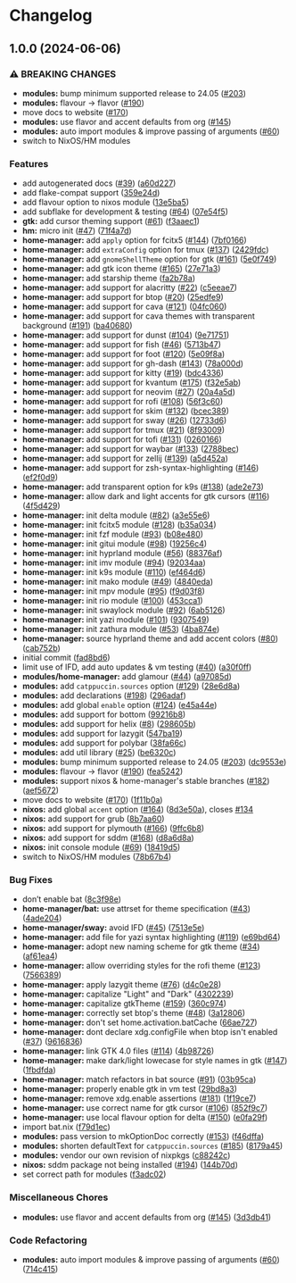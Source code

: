 # Changelog

## 1.0.0 (2024-06-06)


### ⚠ BREAKING CHANGES

* **modules:** bump minimum supported release to 24.05 ([#203](https://github.com/isabelroses/ctp-nix/issues/203))
* **modules:** flavour -> flavor ([#190](https://github.com/isabelroses/ctp-nix/issues/190))
* move docs to website ([#170](https://github.com/isabelroses/ctp-nix/issues/170))
* **modules:** use flavor and accent defaults from org ([#145](https://github.com/isabelroses/ctp-nix/issues/145))
* **modules:** auto import modules & improve passing of arguments ([#60](https://github.com/isabelroses/ctp-nix/issues/60))
* switch to NixOS/HM modules

### Features

* add autogenerated docs ([#39](https://github.com/isabelroses/ctp-nix/issues/39)) ([a60d227](https://github.com/isabelroses/ctp-nix/commit/a60d2276228066c597cfb8e6d40053281958ab59))
* add flake-compat support ([359e24d](https://github.com/isabelroses/ctp-nix/commit/359e24de7d4112e53c1130a3061112e31fbf7b4e))
* add flavour option to nixos module ([13e5ba5](https://github.com/isabelroses/ctp-nix/commit/13e5ba50206c2d709a91cac5106086597dcaabe2))
* add subflake for development & testing ([#64](https://github.com/isabelroses/ctp-nix/issues/64)) ([07e54f5](https://github.com/isabelroses/ctp-nix/commit/07e54f5b3c84885d2fef13e6959117aa29346322))
* **gtk:** add cursor theming support ([#61](https://github.com/isabelroses/ctp-nix/issues/61)) ([f3aaec1](https://github.com/isabelroses/ctp-nix/commit/f3aaec142f9b9182cbeaf19b3431574b00817173))
* **hm:** micro init ([#47](https://github.com/isabelroses/ctp-nix/issues/47)) ([71f4a7d](https://github.com/isabelroses/ctp-nix/commit/71f4a7d6ffef709c6d4e8d8f229b0f6ac583f0a0))
* **home-manager:** add `apply` option for fcitx5 ([#144](https://github.com/isabelroses/ctp-nix/issues/144)) ([7bf0166](https://github.com/isabelroses/ctp-nix/commit/7bf0166443903a7626e6aa2411a11e866bb3793e))
* **home-manager:** add `extraConfig` option for tmux ([#137](https://github.com/isabelroses/ctp-nix/issues/137)) ([2429fdc](https://github.com/isabelroses/ctp-nix/commit/2429fdcd672c0958514a85bf024d45af7cb93b92))
* **home-manager:** add `gnomeShellTheme` option for gtk ([#161](https://github.com/isabelroses/ctp-nix/issues/161)) ([5e0f749](https://github.com/isabelroses/ctp-nix/commit/5e0f749a08bd6b4af2165976c1e3e0c8db5fc74e))
* **home-manager:** add gtk icon theme ([#165](https://github.com/isabelroses/ctp-nix/issues/165)) ([27e71a3](https://github.com/isabelroses/ctp-nix/commit/27e71a35480db654a75696059e169d3e0e029eb4))
* **home-manager:** add starship theme ([fa2b78a](https://github.com/isabelroses/ctp-nix/commit/fa2b78afa3fa49f9d7598007a39f8843ffac04af))
* **home-manager:** add support for alacritty ([#22](https://github.com/isabelroses/ctp-nix/issues/22)) ([c5eeae7](https://github.com/isabelroses/ctp-nix/commit/c5eeae703f20176a421fde57e76842cc4f4c453d))
* **home-manager:** add support for btop ([#20](https://github.com/isabelroses/ctp-nix/issues/20)) ([25edfe9](https://github.com/isabelroses/ctp-nix/commit/25edfe9641184ef8b53ca3f69c28433e784fa4e1))
* **home-manager:** add support for cava ([#121](https://github.com/isabelroses/ctp-nix/issues/121)) ([04fc060](https://github.com/isabelroses/ctp-nix/commit/04fc0602347a43fbbd3c95fa13ec2765bb82ec3b))
* **home-manager:** add support for cava themes with transparent background ([#191](https://github.com/isabelroses/ctp-nix/issues/191)) ([ba40680](https://github.com/isabelroses/ctp-nix/commit/ba40680357bca0f04f8518ff22349ad89941d81e))
* **home-manager:** add support for dunst ([#104](https://github.com/isabelroses/ctp-nix/issues/104)) ([9e71751](https://github.com/isabelroses/ctp-nix/commit/9e71751d6676cdf10ba2be93039bee9413ca36d7))
* **home-manager:** add support for fish ([#46](https://github.com/isabelroses/ctp-nix/issues/46)) ([5713b47](https://github.com/isabelroses/ctp-nix/commit/5713b478b10c5ef703fd921d96ca6a3057c457b5))
* **home-manager:** add support for foot ([#120](https://github.com/isabelroses/ctp-nix/issues/120)) ([5e09f8a](https://github.com/isabelroses/ctp-nix/commit/5e09f8a293808c456045b8a33413a05ee6289b94))
* **home-manager:** add support for gh-dash ([#143](https://github.com/isabelroses/ctp-nix/issues/143)) ([78a000d](https://github.com/isabelroses/ctp-nix/commit/78a000d06c975d0c9214c65da1957113f71f33c1))
* **home-manager:** add support for kitty ([#19](https://github.com/isabelroses/ctp-nix/issues/19)) ([bdc4336](https://github.com/isabelroses/ctp-nix/commit/bdc4336b37a1c261307fab6e349c816249c43abe))
* **home-manager:** add support for kvantum ([#175](https://github.com/isabelroses/ctp-nix/issues/175)) ([f32e5ab](https://github.com/isabelroses/ctp-nix/commit/f32e5ab2b541b22893cf1ddb2df576d43c9923ba))
* **home-manager:** add support for neovim ([#27](https://github.com/isabelroses/ctp-nix/issues/27)) ([20a4a5d](https://github.com/isabelroses/ctp-nix/commit/20a4a5d3f29a18154514ef6af319bb084cbd5d18))
* **home-manager:** add support for rofi ([#108](https://github.com/isabelroses/ctp-nix/issues/108)) ([56f3c60](https://github.com/isabelroses/ctp-nix/commit/56f3c604a80ca8efe37b7ffb7e09d384c464bfa7))
* **home-manager:** add support for skim ([#132](https://github.com/isabelroses/ctp-nix/issues/132)) ([bcec389](https://github.com/isabelroses/ctp-nix/commit/bcec389351ade7e78cd1fe428a156cd6490b3458))
* **home-manager:** add support for sway ([#26](https://github.com/isabelroses/ctp-nix/issues/26)) ([12733d6](https://github.com/isabelroses/ctp-nix/commit/12733d64c3c5e79d777dff3f0f908ab0e39f7082))
* **home-manager:** add support for tmux ([#21](https://github.com/isabelroses/ctp-nix/issues/21)) ([8f93009](https://github.com/isabelroses/ctp-nix/commit/8f930092e54438b5a1bea1126966926a4ff06500))
* **home-manager:** add support for tofi ([#131](https://github.com/isabelroses/ctp-nix/issues/131)) ([0260166](https://github.com/isabelroses/ctp-nix/commit/02601660436ef33a907178420cb35fffa27c66d8))
* **home-manager:** add support for waybar ([#133](https://github.com/isabelroses/ctp-nix/issues/133)) ([2788bec](https://github.com/isabelroses/ctp-nix/commit/2788becbb58bd2a60666fbbf2d4f6ae1721112d5))
* **home-manager:** add support for zellij ([#139](https://github.com/isabelroses/ctp-nix/issues/139)) ([a5d452a](https://github.com/isabelroses/ctp-nix/commit/a5d452a200dbc9844a0305237d1b799ee08be024))
* **home-manager:** add support for zsh-syntax-highlighting ([#146](https://github.com/isabelroses/ctp-nix/issues/146)) ([ef2f0d9](https://github.com/isabelroses/ctp-nix/commit/ef2f0d91ea4c8981276136f7f114f9dcb4858ba1))
* **home-manager:** add transparent option for k9s ([#138](https://github.com/isabelroses/ctp-nix/issues/138)) ([ade2e73](https://github.com/isabelroses/ctp-nix/commit/ade2e737d6b8157f4c426ae7299dc78356c5bc92))
* **home-manager:** allow dark and light accents for gtk cursors ([#116](https://github.com/isabelroses/ctp-nix/issues/116)) ([4f5d429](https://github.com/isabelroses/ctp-nix/commit/4f5d42994c7c295b3833db1de6210196b2c586d8))
* **home-manager:** init delta module ([#82](https://github.com/isabelroses/ctp-nix/issues/82)) ([a3e55e6](https://github.com/isabelroses/ctp-nix/commit/a3e55e6533a7a815788e24d3d8b1bf6f85d5b592))
* **home-manager:** init fcitx5 module ([#128](https://github.com/isabelroses/ctp-nix/issues/128)) ([b35a034](https://github.com/isabelroses/ctp-nix/commit/b35a03410d6034d32a7576d240d1347e2241c79d))
* **home-manager:** init fzf module ([#93](https://github.com/isabelroses/ctp-nix/issues/93)) ([b08e480](https://github.com/isabelroses/ctp-nix/commit/b08e4805e37d37892e70218d70370bc84d4f27f4))
* **home-manager:** init gitui module ([#98](https://github.com/isabelroses/ctp-nix/issues/98)) ([19256c4](https://github.com/isabelroses/ctp-nix/commit/19256c4539b26074301cc1e28ee4844cd7e54ac1))
* **home-manager:** init hyprland module ([#56](https://github.com/isabelroses/ctp-nix/issues/56)) ([88376af](https://github.com/isabelroses/ctp-nix/commit/88376af32e22a916ccd49adfef8615fec3e00eac))
* **home-manager:** init imv module ([#94](https://github.com/isabelroses/ctp-nix/issues/94)) ([92034aa](https://github.com/isabelroses/ctp-nix/commit/92034aab312607e818ff66f4572f7085994498d7))
* **home-manager:** init k9s module ([#110](https://github.com/isabelroses/ctp-nix/issues/110)) ([ef464d6](https://github.com/isabelroses/ctp-nix/commit/ef464d6dedebda5c9a96db2e451c86f813e7c868))
* **home-manager:** init mako module ([#49](https://github.com/isabelroses/ctp-nix/issues/49)) ([4840eda](https://github.com/isabelroses/ctp-nix/commit/4840eda13e86a940d7c9a08e739629ee20aa95c2))
* **home-manager:** init mpv module ([#95](https://github.com/isabelroses/ctp-nix/issues/95)) ([f9d03f8](https://github.com/isabelroses/ctp-nix/commit/f9d03f81f912db993555709ace3f440f3139b36a))
* **home-manager:** init rio module ([#100](https://github.com/isabelroses/ctp-nix/issues/100)) ([453cca1](https://github.com/isabelroses/ctp-nix/commit/453cca1f229d63728d2c49adec08bd80d08251f1))
* **home-manager:** init swaylock module ([#92](https://github.com/isabelroses/ctp-nix/issues/92)) ([6ab5126](https://github.com/isabelroses/ctp-nix/commit/6ab5126dbe51e4967ff19cf6b916c32f24cdb172))
* **home-manager:** init yazi module ([#101](https://github.com/isabelroses/ctp-nix/issues/101)) ([9307549](https://github.com/isabelroses/ctp-nix/commit/930754919d6bc5ac87e5091a317e674e6290e85f))
* **home-manager:** init zathura module ([#53](https://github.com/isabelroses/ctp-nix/issues/53)) ([4ba874e](https://github.com/isabelroses/ctp-nix/commit/4ba874eaa973c4266994ccba4992ef5fee91bef7))
* **home-manager:** source hyprland theme and add accent colors ([#80](https://github.com/isabelroses/ctp-nix/issues/80)) ([cab752b](https://github.com/isabelroses/ctp-nix/commit/cab752b0f04145f426181ee59f99c53a19e20139))
* initial commit ([fad8bd6](https://github.com/isabelroses/ctp-nix/commit/fad8bd63ef3daa02886613623d46d72dc77b0be7))
* limit use of IFD, add auto updates & vm testing ([#40](https://github.com/isabelroses/ctp-nix/issues/40)) ([a30f0ff](https://github.com/isabelroses/ctp-nix/commit/a30f0ff077a5fc3739c4630b6cc128d7296a8fc6))
* **modules/home-manager:** add glamour ([#44](https://github.com/isabelroses/ctp-nix/issues/44)) ([a97085d](https://github.com/isabelroses/ctp-nix/commit/a97085d28b9e4b92f08dccf83087e5133dfbc079))
* **modules:** add `catppuccin.sources` option ([#129](https://github.com/isabelroses/ctp-nix/issues/129)) ([28e6d8a](https://github.com/isabelroses/ctp-nix/commit/28e6d8a18da22aa5b2cd97904780ecf5cc9a4294))
* **modules:** add declarations ([#198](https://github.com/isabelroses/ctp-nix/issues/198)) ([296adaf](https://github.com/isabelroses/ctp-nix/commit/296adaf9331cd2c1eb479a25d5207508fbd06188))
* **modules:** add global `enable` option ([#124](https://github.com/isabelroses/ctp-nix/issues/124)) ([e45a44e](https://github.com/isabelroses/ctp-nix/commit/e45a44e26e9a9b15525a67d782e2d3c1ca04dff8))
* **modules:** add support for bottom ([99216b8](https://github.com/isabelroses/ctp-nix/commit/99216b897b261e1fb509a55d8c872c6adc63463f))
* **modules:** add support for helix ([#8](https://github.com/isabelroses/ctp-nix/issues/8)) ([298605b](https://github.com/isabelroses/ctp-nix/commit/298605b31eebb38e73a9bc5685b28ce1d318b2c8))
* **modules:** add support for lazygit ([547ba19](https://github.com/isabelroses/ctp-nix/commit/547ba1984cf53ec7be5c7096fc34f34a64801a67))
* **modules:** add support for polybar ([38fa66c](https://github.com/isabelroses/ctp-nix/commit/38fa66cba9a87fac84ce5d0999d9004c4ef5fe5d))
* **modules:** add util library ([#25](https://github.com/isabelroses/ctp-nix/issues/25)) ([be6320c](https://github.com/isabelroses/ctp-nix/commit/be6320c4b16bc9ee8ee3e81e07bb7257ebef9063))
* **modules:** bump minimum supported release to 24.05 ([#203](https://github.com/isabelroses/ctp-nix/issues/203)) ([dc9553e](https://github.com/isabelroses/ctp-nix/commit/dc9553ef0b3439f31a9ab5772356bf936895df74))
* **modules:** flavour -&gt; flavor ([#190](https://github.com/isabelroses/ctp-nix/issues/190)) ([fea5242](https://github.com/isabelroses/ctp-nix/commit/fea5242c0eacc5efa81be0e36206a62e889dbd82))
* **modules:** support nixos & home-manager's stable branches ([#182](https://github.com/isabelroses/ctp-nix/issues/182)) ([aef5672](https://github.com/isabelroses/ctp-nix/commit/aef567291242b03e141ba68375c2ff75ea8ff676))
* move docs to website ([#170](https://github.com/isabelroses/ctp-nix/issues/170)) ([1f11b0a](https://github.com/isabelroses/ctp-nix/commit/1f11b0aeb0a321e427f491aa2c5270daf0b13c1f))
* **nixos:** add global `accent` option ([#164](https://github.com/isabelroses/ctp-nix/issues/164)) ([8d3e50a](https://github.com/isabelroses/ctp-nix/commit/8d3e50a6774582d3d6c3f09e1421c01ead9b2d8e)), closes [#134](https://github.com/isabelroses/ctp-nix/issues/134)
* **nixos:** add support for grub ([8b7aa60](https://github.com/isabelroses/ctp-nix/commit/8b7aa60e3f0b98c9c90d124411df436a84eb65bb))
* **nixos:** add support for plymouth ([#166](https://github.com/isabelroses/ctp-nix/issues/166)) ([9ffc6b8](https://github.com/isabelroses/ctp-nix/commit/9ffc6b8c26a7b22899d62d406f9ef90b6de830b5))
* **nixos:** add support for sddm ([#168](https://github.com/isabelroses/ctp-nix/issues/168)) ([d8a6d8a](https://github.com/isabelroses/ctp-nix/commit/d8a6d8a146d2fe4a63eaa57fff3cb2fd8b044594))
* **nixos:** init console module ([#69](https://github.com/isabelroses/ctp-nix/issues/69)) ([18419d5](https://github.com/isabelroses/ctp-nix/commit/18419d5a1153a87efa24834879fc54a5b3b27c5f))
* switch to NixOS/HM modules ([78b67b4](https://github.com/isabelroses/ctp-nix/commit/78b67b490d763c7d54556215ab57bafa5793b3cc))


### Bug Fixes

* don’t enable bat ([8c3f98e](https://github.com/isabelroses/ctp-nix/commit/8c3f98e64c7fedb3114df7ba4000700215e2968c))
* **home-manager/bat:** use attrset for theme specification ([#43](https://github.com/isabelroses/ctp-nix/issues/43)) ([4ade204](https://github.com/isabelroses/ctp-nix/commit/4ade2040125e692e90204a073a07a6c7f3063ded))
* **home-manager/sway:** avoid IFD ([#45](https://github.com/isabelroses/ctp-nix/issues/45)) ([7513e5e](https://github.com/isabelroses/ctp-nix/commit/7513e5edf8c2ab2485260049ce8c03ac9f6ca2f7))
* **home-manager:** add file for yazi syntax highlighting ([#119](https://github.com/isabelroses/ctp-nix/issues/119)) ([e69bd64](https://github.com/isabelroses/ctp-nix/commit/e69bd64bac2ec01fbecf01078e010a433676d4b0))
* **home-manager:** adopt new naming scheme for gtk theme ([#34](https://github.com/isabelroses/ctp-nix/issues/34)) ([af61ea4](https://github.com/isabelroses/ctp-nix/commit/af61ea49d04afbe33c3dcd51b9590e10c1f26378))
* **home-manager:** allow overriding styles for the rofi theme ([#123](https://github.com/isabelroses/ctp-nix/issues/123)) ([7566389](https://github.com/isabelroses/ctp-nix/commit/75663896d0c16cd59d567f21f091b1c9338d7118))
* **home-manager:** apply lazygit theme ([#76](https://github.com/isabelroses/ctp-nix/issues/76)) ([d4c0e28](https://github.com/isabelroses/ctp-nix/commit/d4c0e280e4cb4950c3ec6593db6c472931e937d5))
* **home-manager:** capitalize "Light" and "Dark" ([4302239](https://github.com/isabelroses/ctp-nix/commit/430223932eaf0c3b0fbd578f591fc02f6b17fd29))
* **home-manager:** capitalize gtkTheme ([#159](https://github.com/isabelroses/ctp-nix/issues/159)) ([360c974](https://github.com/isabelroses/ctp-nix/commit/360c974143bc66cfd7ecfef1a12c4e5e9bf95538))
* **home-manager:** correctly set btop's theme ([#48](https://github.com/isabelroses/ctp-nix/issues/48)) ([3a12806](https://github.com/isabelroses/ctp-nix/commit/3a12806a377fd146a5784b3c004b5b06513b8fb5))
* **home-manager:** don't set home.activation.batCache ([66ae727](https://github.com/isabelroses/ctp-nix/commit/66ae7277106f544eab1e6d23fe2244bc4b731dcc))
* **home-manager:** dont declare xdg.configFile when btop isn't enabled ([#37](https://github.com/isabelroses/ctp-nix/issues/37)) ([9616836](https://github.com/isabelroses/ctp-nix/commit/9616836d656f34178e2adac1bc2af95ad3952e50))
* **home-manager:** link GTK 4.0 files ([#114](https://github.com/isabelroses/ctp-nix/issues/114)) ([4b98726](https://github.com/isabelroses/ctp-nix/commit/4b98726102678d880c4f7097bc55d8fc1df3f594))
* **home-manager:** make dark/light lowecase for style names in gtk ([#147](https://github.com/isabelroses/ctp-nix/issues/147)) ([1fbdfda](https://github.com/isabelroses/ctp-nix/commit/1fbdfdacf96c14449aea52edba895e5ab419dd13))
* **home-manager:** match refactors in bat source ([#91](https://github.com/isabelroses/ctp-nix/issues/91)) ([03b95ca](https://github.com/isabelroses/ctp-nix/commit/03b95cad3bbeb9913db6d89dc3f4fccc6c8fcbd4))
* **home-manager:** properly enable gtk in vm test ([29bd8a3](https://github.com/isabelroses/ctp-nix/commit/29bd8a3bda02434bf6ee3edf9ea6edd360a9ce17))
* **home-manager:** remove xdg.enable assertions ([#181](https://github.com/isabelroses/ctp-nix/issues/181)) ([1f19ce7](https://github.com/isabelroses/ctp-nix/commit/1f19ce7a912dd22f038ba3103c2c0615c330f577))
* **home-manager:** use correct name for gtk cursor ([#106](https://github.com/isabelroses/ctp-nix/issues/106)) ([852f9c7](https://github.com/isabelroses/ctp-nix/commit/852f9c7ddadf5197e286cb3d128d0e498af8913a))
* **home-manager:** use local flavour option for delta ([#150](https://github.com/isabelroses/ctp-nix/issues/150)) ([e0fa29f](https://github.com/isabelroses/ctp-nix/commit/e0fa29f9f79cdbb5083327705347030142333b56))
* import bat.nix ([f79d1ec](https://github.com/isabelroses/ctp-nix/commit/f79d1ecee99d867dcad6e2a4450db0265338cf00))
* **modules:** pass version to mkOptionDoc correctly ([#153](https://github.com/isabelroses/ctp-nix/issues/153)) ([f46dffa](https://github.com/isabelroses/ctp-nix/commit/f46dffa3345aba8b315ed7ddd1be4bc12f9e9e78))
* **modules:** shorten defaultText for `catppuccin.sources` ([#185](https://github.com/isabelroses/ctp-nix/issues/185)) ([8179a45](https://github.com/isabelroses/ctp-nix/commit/8179a45f64c7448185eddcacaa81dce080cc45c2))
* **modules:** vendor our own revision of nixpkgs ([c88242c](https://github.com/isabelroses/ctp-nix/commit/c88242c4fa240ddd5bb9c38dccd4d48cd142f511))
* **nixos:** sddm package not being installed  ([#194](https://github.com/isabelroses/ctp-nix/issues/194)) ([144b70d](https://github.com/isabelroses/ctp-nix/commit/144b70d50e95e900b29e60c4f64256f8cf29313d))
* set correct path for modules ([f3adc02](https://github.com/isabelroses/ctp-nix/commit/f3adc020b5e340cd34df5804b47a6260d5940700))


### Miscellaneous Chores

* **modules:** use flavor and accent defaults from org ([#145](https://github.com/isabelroses/ctp-nix/issues/145)) ([3d3db41](https://github.com/isabelroses/ctp-nix/commit/3d3db414f3eae3dd10ab6bcbc71f632aa7ac1b5d))


### Code Refactoring

* **modules:** auto import modules & improve passing of arguments ([#60](https://github.com/isabelroses/ctp-nix/issues/60)) ([714c415](https://github.com/isabelroses/ctp-nix/commit/714c4155063279d457b4d0ab15144d3cda15bbf1))
